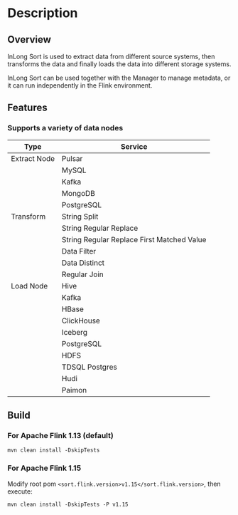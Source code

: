 # Description

## Overview
InLong Sort is used to extract data from different source systems, then transforms the data and finally loads the data into different storage systems.

InLong Sort can be used together with the Manager to manage metadata, or it can run independently in the Flink environment.

## Features
### Supports a variety of data nodes

| Type         | Service                                    |
|--------------|--------------------------------------------|
| Extract Node | Pulsar                                     | 
|              | MySQL                                      | 
|              | Kafka                                      | 
|              | MongoDB                                    | 
|              | PostgreSQL                                 | 
| Transform    | String Split                               | 
|              | String Regular Replace                     | 
|              | String Regular Replace First Matched Value | 
|              | Data Filter                                |
|              | Data Distinct                              | 
|              | Regular Join                               | 
| Load Node    | Hive                                       | 
|              | Kafka                                      | 
|              | HBase                                      | 
|              | ClickHouse                                 | 
|              | Iceberg                                    | 
|              | PostgreSQL                                 | 
|              | HDFS                                       | 
|              | TDSQL Postgres                             | 
|              | Hudi                                       | 
|              | Paimon                                     | 

## Build
### For Apache Flink 1.13 (default)
```
mvn clean install -DskipTests
```

### For Apache Flink 1.15
Modify root pom `<sort.flink.version>v1.15</sort.flink.version>`, then execute:
```
mvn clean install -DskipTests -P v1.15
```
